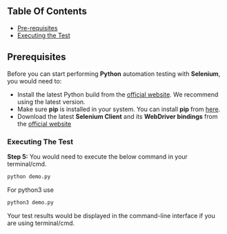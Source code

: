
## Table Of Contents

* [Pre-requisites](#pre-requisites)
* [Executing the Test](#execute-the-test)

## Prerequisites

Before you can start performing **Python** automation testing with **Selenium**, you would need to:

* Install the latest Python build from the [official website](https://www.python.org/downloads/). We recommend using the latest version.
* Make sure **pip** is installed in your system. You can install **pip** from [here](https://pip.pypa.io/en/stable/installation/).
* Download the latest **Selenium Client** and its **WebDriver bindings** from the [official website](https://www.selenium.dev/downloads/)

### Executing The Test

**Step 5:** You would need to execute the below command in your terminal/cmd.

```bash
python demo.py
```
For python3 use
```bash
python3 demo.py
```

Your test results would be displayed in the command-line interface if you are using terminal/cmd.


